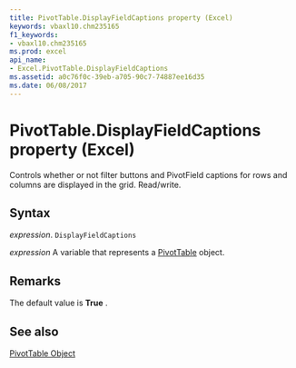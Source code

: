 ```yaml
---
title: PivotTable.DisplayFieldCaptions property (Excel)
keywords: vbaxl10.chm235165
f1_keywords:
- vbaxl10.chm235165
ms.prod: excel
api_name:
- Excel.PivotTable.DisplayFieldCaptions
ms.assetid: a0c76f0c-39eb-a705-90c7-74887ee16d35
ms.date: 06/08/2017
---
```



# PivotTable.DisplayFieldCaptions property (Excel)

Controls whether or not filter buttons and PivotField captions for rows and columns are displayed in the grid. Read/write.


## Syntax

 _expression_. `DisplayFieldCaptions`

 _expression_ A variable that represents a [PivotTable](Excel.PivotTable.md) object.


## Remarks

The default value is  **True** .


## See also


[PivotTable Object](Excel.PivotTable.md)

